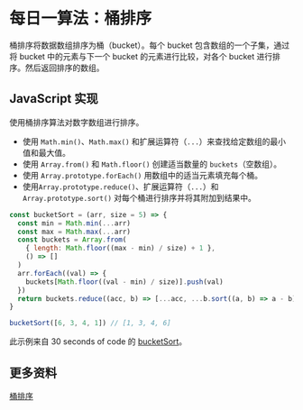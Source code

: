 # 每日一算法：桶排序

桶排序将数据数组排序为桶（bucket）。每个 bucket 包含数组的一个子集，通过将 bucket 中的元素与下一个 bucket 的元素进行比较，对各个 bucket 进行排序。然后返回排序的数组。

## JavaScript 实现

使用桶排序算法对数字数组进行排序。

- 使用 `Math.min()`、`Math.max()` 和扩展运算符（`...`）来查找给定数组的最小值和最大值。
- 使用 `Array.from()` 和 `Math.floor()` 创建适当数量的 `buckets`（空数组）。
- 使用 `Array.prototype.forEach()` 用数组中的适当元素填充每个桶。
- 使用`Array.prototype.reduce()`、扩展运算符（`...`）和 `Array.prototype.sort()` 对每个桶进行排序并将其附加到结果中。

```js
const bucketSort = (arr, size = 5) => {
  const min = Math.min(...arr)
  const max = Math.max(...arr)
  const buckets = Array.from(
    { length: Math.floor((max - min) / size) + 1 },
    () => []
  )
  arr.forEach((val) => {
    buckets[Math.floor((val - min) / size)].push(val)
  })
  return buckets.reduce((acc, b) => [...acc, ...b.sort((a, b) => a - b)], [])
}

bucketSort([6, 3, 4, 1]) // [1, 3, 4, 6]
```

此示例来自 30 seconds of code 的 [bucketSort](https://www.30secondsofcode.org/js/s/bucket-sort)。

## 更多资料

[桶排序](https://www.runoob.com/w3cnote/bucket-sort.html)
